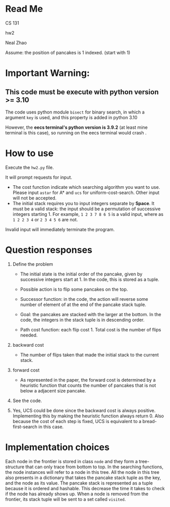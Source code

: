 # Read Me

CS 131 

hw2

Neal Zhao



Assume: the position of pancakes is 1 indexed. (start with 1)

# Important Warning:

## **This code must be execute with python version >= 3.10**

The code uses python module `bisect` for binary search, in which a argument `key` is used, and this property is added in python 3.10

However, the **eecs terminal's python version is 3.9.2** (at least mine terminal is this case), so running on the eecs terminal would crash . 

# How to use

Execute the `hw2.py` file. 

It will prompt requests for input. 

- The cost function indicate which searching algorithm you want to use. Please input `astar` for A* and `ucs` for uniform-cost-search. Other input will not be accepted. 
- The initial stack requires you to input integers separate by **Space**. It must be a valid stack: the input should be a permutation of successive integers starting 1. For example, `1 2 3 7 8 6 5` is a valid input, where as `1 2 2 3 4` or `2 3 4 5 6` are not. 

Invalid input will immediately terminate the program. 

# Question responses

1. Define the problem

    - The initial state is the initial order of the pancake, given by successive integers start at 1. In the code, this is stored as a tuple. 

    - Possible action is to flip some pancakes on the top. 
    - Successor function: in the code, the action will reverse some number of element of at the end of the pancake stack tuple. 
    - Goal: the pancakes are stacked with the larger at the bottom. In the code, the integers in the stack tuple is in descending order. 
    - Path cost function: each flip cost 1. Total cost is the number of flips needed. 

2. backward cost

    - The number of flips taken that made the initial stack to the current stack. 

3. forward cost

    - As represented in the paper, the forward cost is determined by a heuristic function that counts the number of pancakes that is not below a adjacent size pancake. 

4. See the code. 

5. Yes, UCS could be done since the backward cost is always positive. Implementing this by making the heuristic function always return 0. Also because the cost of each step is fixed, UCS is equivalent to a bread-first-search in this case. 



# Implementation choices

Each node in the frontier is stored in class `node` and they form a tree-structure that can only trace from bottom to top. In the searching functions, the node instances will refer to a node in this tree. All the node in this tree also presents in a dictionary that takes the pancake stack tuple as the key, and the node as its value. The pancake stack is represented as a tuple because it is ordered and hashable. This decrease the time it takes to check if the node has already shows up. When a node is removed from the frontier, its stack tuple will be sent to a set called `visited`. 